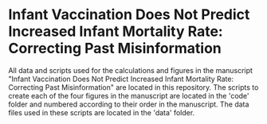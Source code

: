 # Infant Vaccination Does Not Predict Increased Infant Mortality Rate: Correcting Past Misinformation
All data and scripts used for the calculations and figures in the manuscript "Infant Vaccination Does Not Predict Increased Infant Mortality Rate: Correcting Past Misinformation" are located in this repository. The scripts to create each of the four figures in the manuscript are located in the 'code' folder and numbered according to their order in the manuscript. The data files used in these scripts are located in the 'data' folder. 

